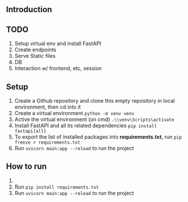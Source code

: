 ## Introduction

## TODO
1. Setup virtual env and install FastAPI
2. Create endpoints
3. Serve Static files
4. DB
5. Interaction w/ frontend, etc, session


## Setup
1. Create a Github repository and clone this empty repository in local environment, then cd into it
2. Create a virtual environment 
    `python -m venv venv`
3. Active the virtual environment (on cmd)
    `.\\venv\Scripts\activate`
4. Install FastAPI and all its related dependencies 
    `pip install fastapi[all]`
5. To export the list of installed packages into **requirements.txt**, run
    `pip freeze > requirements.txt`
6. Run `uvicorn main:app --reload` to run the project

## How to run
1.
2. Run `pip install requirements.txt`
3. Run `uvicorn main:app --reload` to run the project

